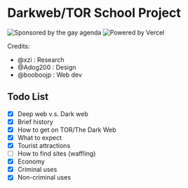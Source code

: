 # Darkweb/TOR School Project

![Sponsored by the gay agenda](https://pride-badges.pony.workers.dev/static/v1?label=sponsored%20by%20the%20gay%20agenda&stripeWidth=6&stripeColors=E40303,FF8C00,FFED00,008026,24408E,732982)
![Powered by Vercel](https://darkweb-project.vercel.app/)

Credits:
- @xzi : Research
- @Adog200 : Design
- @booboojp : Web dev

## Todo List
- [x] Deep web v.s. Dark web
- [x] Brief history
- [x] How to get on TOR/The Dark Web
- [x] What to expect
- [x] Tourist attractions
- [ ] How to find sites (waffling)
- [x] Economy
- [x] Criminal uses
- [X] Non-criminal uses